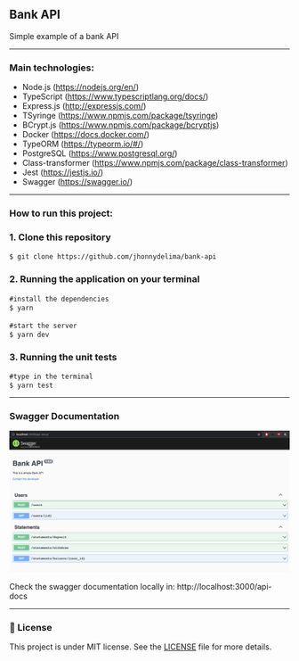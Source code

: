 ## Bank API

Simple example of a bank API

---
### Main technologies:
- Node.js (https://nodejs.org/en/)
- TypeScript (https://www.typescriptlang.org/docs/)
- Express.js (http://expressjs.com/)
- TSyringe (https://www.npmjs.com/package/tsyringe)
- BCrypt.js (https://www.npmjs.com/package/bcryptjs)
- Docker (https://docs.docker.com/)
- TypeORM (https://typeorm.io/#/)
- PostgreSQL (https://www.postgresql.org/)
- Class-transformer (https://www.npmjs.com/package/class-transformer)
- Jest (https://jestjs.io/)
- Swagger (https://swagger.io/)

---
### How to run this project:

### 1. Clone this repository
```
$ git clone https://github.com/jhonnydelima/bank-api
```

### 2. Running the application on your terminal
```
#install the dependencies
$ yarn

#start the server
$ yarn dev
```

### 3. Running the unit tests
```
#type in the terminal
$ yarn test
```

---
### Swagger Documentation

![](./swagger.png)

Check the swagger documentation locally in: http://localhost:3000/api-docs

---
### 📄 License
This project is under MIT license. See the [LICENSE](https://github.com/jhonnydelima/bank-api/blob/main/LICENSE) file for more details.